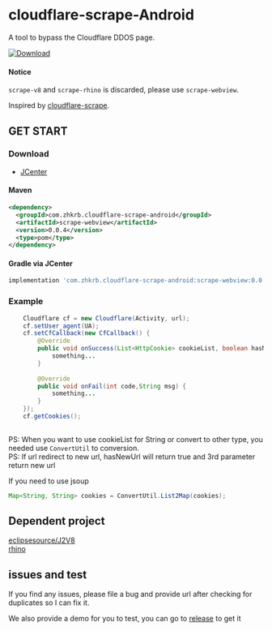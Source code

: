 # cloudflare-scrape-Android  
A tool to bypass the Cloudflare DDOS page.  

[ ![Download](https://api.bintray.com/packages/zhkrb/cloudflare-scrape-android/scrape-webview/images/download.svg?version=0.0.3) ](https://bintray.com/zhkrb/cloudflare-scrape-android/scrape-webview/0.0.3/link)

#### Notice
`scrape-v8` and `scrape-rhino` is discarded, please use `scrape-webview`.

Inspired by [cloudflare-scrape](https://github.com/Anorov/cloudflare-scrape).  
## GET START  
### Download

- [JCenter][1]

[1]: https://bintray.com/zhkrb/cloudflare-scrape-android/scrape-v8/

#### Maven

```xml
<dependency>
  <groupId>com.zhkrb.cloudflare-scrape-android</groupId>
  <artifactId>scrape-webview</artifactId>
  <version>0.0.4</version>
  <type>pom</type>
</dependency>
```

#### Gradle via JCenter

``` groovy
implementation 'com.zhkrb.cloudflare-scrape-android:scrape-webview:0.0.4'
```

### Example  
```java
    Cloudflare cf = new Cloudflare(Activity, url);
    cf.setUser_agent(UA);
    cf.setCfCallback(new CfCallback() {
        @Override
        public void onSuccess(List<HttpCookie> cookieList, boolean hasNewUrl, String newUrl) {
            something...
        }
          
        @Override
        public void onFail(int code,String msg) {
            something...
        }
    });
    cf.getCookies();
 
```  
PS: When you want to use cookieList for String or convert to other type, you needed use `ConvertUtil` to conversion.  
PS: If url redirect to new url, hasNewUrl will return true and 3rd parameter return new url
   
If you need to use jsoup  
```java
Map<String, String> cookies = ConvertUtil.List2Map(cookies);
```  
## Dependent project  
[eclipsesource/J2V8](https://github.com/eclipsesource/J2V8)  
[rhino](https://github.com/mozilla/rhino)

## issues and test
If you find any issues, please file a bug and provide url after checking for duplicates so I can fix it. 

We also provide a demo for you to test, you can go to [release](https://github.com/zhkrb/cloudflare-scrape-Android/releases) to get it

